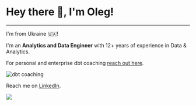 # Hey there 👋, I'm Oleg!

---

I'm from Ukraine 🇺🇦! 

I'm an **Analytics and Data Engineer** with 12+ years of experience in Data & Analytics.

For personal and enterprise dbt coaching [reach out here](https://payhip.com/b/JkAiy).

![dbt coaching](https://payhip.com/cdn-cgi/image/format=auto,width=350/https://pe56d.s3.amazonaws.com/o_1h7nin3h81q2515h210f4h5r1vfkc.png)

Reach me on [LinkedIn](https://www.linkedin.com/in/oleg-agapov/).

![](https://komarev.com/ghpvc/?username=oleg-agapov)
